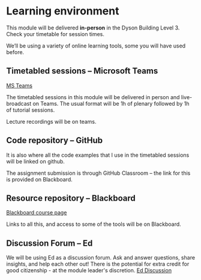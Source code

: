 # Learning environment #
This module will be delivered **in-person** in the Dyson Building Level 3.
Check your timetable for session times.

We’ll be using a variety of online learning tools,
some you will have used before.

## Timetabled sessions – Microsoft Teams ##
[MS Teams](https://teams.microsoft.com/l/team/19%3A5YUogLodPXMPL6S-tMennBhbnYWdQT1vboIACUrcuyk1%40thread.tacv2/conversations?groupId=efec9da3-3286-4ea9-a6c7-d9f065b7190c&tenantId=2b897507-ee8c-4575-830b-4f8267c3d307)

The timetabled sessions in this module will be delivered in person and live-broadcast on Teams.
The usual format will be 1h of plenary followed by 1h of tutorial sessions.

Lecture recordings will be on teams.

## Code repository – GitHub ##
It is also where all the code examples that I use in the timetabled sessions
will be linked on github.

The assignment submission is through GitHub Classroom
– the link for this is provided on Blackboard.

## Resource repository – Blackboard ##
[Blackboard course page](https://bb.imperial.ac.uk/ultra/courses/_41153_1/cl/outline)

Links to all this, and access to some of the tools will be on Blackboard.

## Discussion Forum – Ed
We will be using Ed as a discussion forum.
Ask and answer questions, share insights, and help each other out!
There is the potential for extra credit for good citizenship - at the module leader's discretion.
[Ed Discussion](https://edstem.org/us/courses/78506/discussion)

